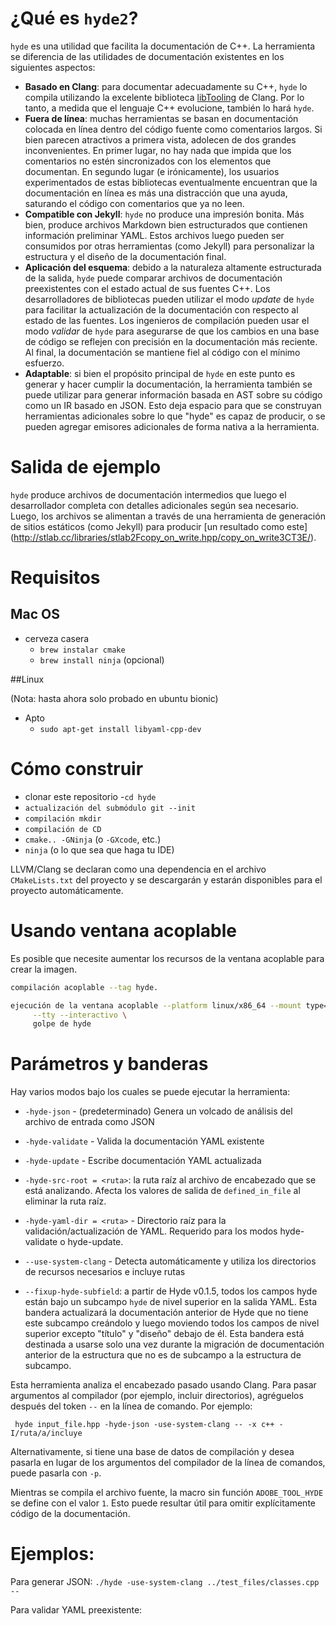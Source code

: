 # ¿Qué es `hyde2`?

`hyde` es una utilidad que facilita la documentación de C++. La herramienta se diferencia de las utilidades de documentación existentes en los siguientes aspectos:

- **Basado en Clang**: para documentar adecuadamente su C++, `hyde` lo compila utilizando la excelente biblioteca [libTooling](https://clang.llvm.org/docs/LibTooling.html) de Clang. Por lo tanto, a medida que el lenguaje C++ evolucione, también lo hará `hyde`.
- **Fuera de línea**: muchas herramientas se basan en documentación colocada en línea dentro del código fuente como comentarios largos. Si bien parecen atractivos a primera vista, adolecen de dos grandes inconvenientes. En primer lugar, no hay nada que impida que los comentarios no estén sincronizados con los elementos que documentan. En segundo lugar (e irónicamente), los usuarios experimentados de estas bibliotecas eventualmente encuentran que la documentación en línea es más una distracción que una ayuda, saturando el código con comentarios que ya no leen.
- **Compatible con Jekyll**: `hyde` no produce una impresión bonita. Más bien, produce archivos Markdown bien estructurados que contienen información preliminar YAML. Estos archivos luego pueden ser consumidos por otras herramientas (como Jekyll) para personalizar la estructura y el diseño de la documentación final.
- **Aplicación del esquema**: debido a la naturaleza altamente estructurada de la salida, `hyde` puede comparar archivos de documentación preexistentes con el estado actual de sus fuentes C++. Los desarrolladores de bibliotecas pueden utilizar el modo _update_ de `hyde` para facilitar la actualización de la documentación con respecto al estado de las fuentes. Los ingenieros de compilación pueden usar el modo _validar_ de `hyde` para asegurarse de que los cambios en una base de código se reflejen con precisión en la documentación más reciente. Al final, la documentación se mantiene fiel al código con el mínimo esfuerzo.
- **Adaptable**: si bien el propósito principal de `hyde` en este punto es generar y hacer cumplir la documentación, la herramienta también se puede utilizar para generar información basada en AST sobre su código como un IR basado en JSON. Esto deja espacio para que se construyan herramientas adicionales sobre lo que "hyde" es capaz de producir, o se pueden agregar emisores adicionales de forma nativa a la herramienta.

# Salida de ejemplo

`hyde` produce archivos de documentación intermedios que luego el desarrollador completa con detalles adicionales según sea necesario. Luego, los archivos se alimentan a través de una herramienta de generación de sitios estáticos (como Jekyll) para producir [un resultado como este] (http://stlab.cc/libraries/stlab2Fcopy_on_write.hpp/copy_on_write3CT3E/).

# Requisitos

## Mac OS

- cerveza casera
     - `brew instalar cmake`
     - `brew install ninja` (opcional)

##Linux

(Nota: hasta ahora solo probado en ubuntu bionic)

- Apto
     - `sudo apt-get install libyaml-cpp-dev`

# Cómo construir

- clonar este repositorio
-`cd hyde`
- `actualización del submódulo git --init`
- `compilación mkdir`
- `compilación de CD`
- `cmake.. -GNinja` (o `-GXcode`, etc.)
- `ninja` (o lo que sea que haga tu IDE)

LLVM/Clang se declaran como una dependencia en el archivo `CMakeLists.txt` del proyecto y se descargarán y estarán disponibles para el proyecto automáticamente.

# Usando ventana acoplable

Es posible que necesite aumentar los recursos de la ventana acoplable para crear la imagen.

```sh
compilación acoplable --tag hyde.

ejecución de la ventana acoplable --platform linux/x86_64 --mount type=bind,source="$(pwd)",target=/mnt/host \
     --tty --interactivo \
     golpe de hyde
```

# Parámetros y banderas

Hay varios modos bajo los cuales se puede ejecutar la herramienta:

- `-hyde-json` - (predeterminado) Genera un volcado de análisis del archivo de entrada como JSON
- `-hyde-validate` - Valida la documentación YAML existente
- `-hyde-update` - Escribe documentación YAML actualizada

- `-hyde-src-root = <ruta>`: la ruta raíz al archivo de encabezado que se está analizando. Afecta los valores de salida de `defined_in_file` al eliminar la ruta raíz.
- `-hyde-yaml-dir = <ruta>` - Directorio raíz para la validación/actualización de YAML. Requerido para los modos hyde-validate o hyde-update.

- `--use-system-clang` - Detecta automáticamente y utiliza los directorios de recursos necesarios e incluye rutas

- `--fixup-hyde-subfield`: a partir de Hyde v0.1.5, todos los campos hyde están bajo un subcampo `hyde` de nivel superior en la salida YAML. Esta bandera actualizará la documentación anterior de Hyde que no tiene este subcampo creándolo y luego moviendo todos los campos de nivel superior excepto "título" y "diseño" debajo de él. Esta bandera está destinada a usarse solo una vez durante la migración de documentación anterior de la estructura que no es de subcampo a la estructura de subcampo.

Esta herramienta analiza el encabezado pasado usando Clang. Para pasar argumentos al compilador (por ejemplo, incluir directorios), agréguelos después del token `--` en la línea de comando. Por ejemplo:

     hyde input_file.hpp -hyde-json -use-system-clang -- -x c++ -I/ruta/a/incluye

Alternativamente, si tiene una base de datos de compilación y desea pasarla en lugar de los argumentos del compilador de la línea de comandos, puede pasarla con `-p`.

Mientras se compila el archivo fuente, la macro sin función `ADOBE_TOOL_HYDE` se define con el valor `1`. Esto puede resultar útil para omitir explícitamente código de la documentación.

# Ejemplos:

Para generar JSON:
```./hyde -use-system-clang ../test_files/classes.cpp --```

Para validar YAML preexistente:
```./hyde -use-system-clang -hyde-yaml-dir=/path/to/output -hyde-validate ../test_files/classes.cpp
